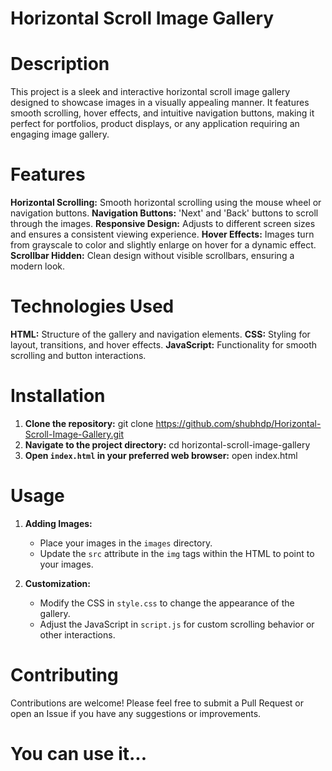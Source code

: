 # Horizontal Scroll Image Gallery
# Description
This project is a sleek and interactive horizontal scroll image gallery designed to showcase images in a visually appealing manner. 
It features smooth scrolling, hover effects, and intuitive navigation buttons, making it perfect for portfolios, product displays, 
or any application requiring an engaging image gallery.

# Features
**Horizontal Scrolling:** Smooth horizontal scrolling using the mouse wheel or navigation buttons.
**Navigation Buttons:** 'Next' and 'Back' buttons to scroll through the images.
**Responsive Design:** Adjusts to different screen sizes and ensures a consistent viewing experience.
**Hover Effects:** Images turn from grayscale to color and slightly enlarge on hover for a dynamic effect.
**Scrollbar Hidden:** Clean design without visible scrollbars, ensuring a modern look.

# Technologies Used
**HTML:** Structure of the gallery and navigation elements.
**CSS:** Styling for layout, transitions, and hover effects.
**JavaScript:** Functionality for smooth scrolling and button interactions.

# Installation
1. **Clone the repository:**
   git clone https://github.com/shubhdp/Horizontal-Scroll-Image-Gallery.git
2. **Navigate to the project directory:**
   cd horizontal-scroll-image-gallery
3. **Open `index.html` in your preferred web browser:**
   open index.html

# Usage
1. **Adding Images:**
   - Place your images in the `images` directory.
   - Update the `src` attribute in the `img` tags within the HTML to point to your images.

2. **Customization:**
   - Modify the CSS in `style.css` to change the appearance of the gallery.
   - Adjust the JavaScript in `script.js` for custom scrolling behavior or other interactions.

# Contributing
Contributions are welcome! Please feel free to submit a Pull Request or open an Issue if you have any suggestions or improvements.

# You can use it...
